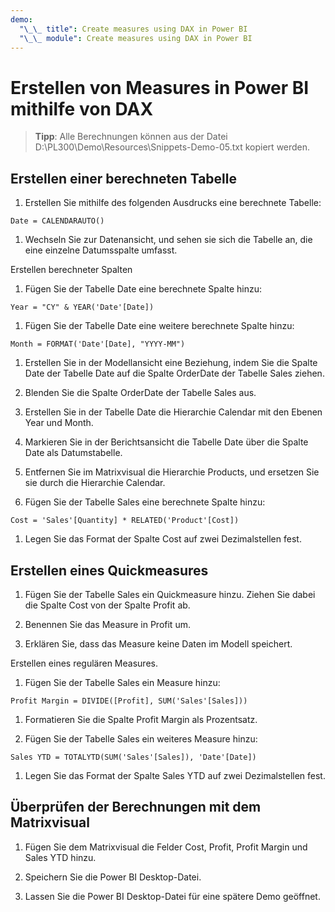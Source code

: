 ```yaml
---
demo:
  "\_\_ title": Create measures using DAX in Power BI
  "\_\_ module": Create measures using DAX in Power BI
---
```

# Erstellen von Measures in Power BI mithilfe von DAX

> **Tipp**: Alle Berechnungen können aus der Datei D:\PL300\Demo\Resources\Snippets-Demo-05.txt kopiert werden.

## Erstellen einer berechneten Tabelle

1. Erstellen Sie mithilfe des folgenden Ausdrucks eine berechnete Tabelle:

```dax
Date = CALENDARAUTO()
```

1. Wechseln Sie zur Datenansicht, und sehen sie sich die Tabelle an, die eine einzelne Datumsspalte umfasst.

Erstellen berechneter Spalten

1. Fügen Sie der Tabelle Date eine berechnete Spalte hinzu:

```dax
Year = "CY" & YEAR('Date'[Date])
```

1. Fügen Sie der Tabelle Date eine weitere berechnete Spalte hinzu:

```dax
Month = FORMAT('Date'[Date], "YYYY-MM")
```

1. Erstellen Sie in der Modellansicht eine Beziehung, indem Sie die Spalte Date der Tabelle Date auf die Spalte OrderDate der Tabelle Sales ziehen.

1. Blenden Sie die Spalte OrderDate der Tabelle Sales aus.

1. Erstellen Sie in der Tabelle Date die Hierarchie Calendar mit den Ebenen Year und Month.

1. Markieren Sie in der Berichtsansicht die Tabelle Date über die Spalte Date als Datumstabelle.

1. Entfernen Sie im Matrixvisual die Hierarchie Products, und ersetzen Sie sie durch die Hierarchie Calendar.

1. Fügen Sie der Tabelle Sales eine berechnete Spalte hinzu:

```dax
Cost = 'Sales'[Quantity] * RELATED('Product'[Cost])
```

1. Legen Sie das Format der Spalte Cost auf zwei Dezimalstellen fest.

## Erstellen eines Quickmeasures

1. Fügen Sie der Tabelle Sales ein Quickmeasure hinzu. Ziehen Sie dabei die Spalte Cost von der Spalte Profit ab.

1. Benennen Sie das Measure in Profit um.

1. Erklären Sie, dass das Measure keine Daten im Modell speichert.

Erstellen eines regulären Measures.

1. Fügen Sie der Tabelle Sales ein Measure hinzu:

```dax
Profit Margin = DIVIDE([Profit], SUM('Sales'[Sales]))
```

1. Formatieren Sie die Spalte Profit Margin als Prozentsatz.

1. Fügen Sie der Tabelle Sales ein weiteres Measure hinzu:

```dax
Sales YTD = TOTALYTD(SUM('Sales'[Sales]), 'Date'[Date])
```

1. Legen Sie das Format der Spalte Sales YTD auf zwei Dezimalstellen fest.

## Überprüfen der Berechnungen mit dem Matrixvisual

1. Fügen Sie dem Matrixvisual die Felder Cost, Profit, Profit Margin und Sales YTD hinzu.

1. Speichern Sie die Power BI Desktop-Datei.

1. Lassen Sie die Power BI Desktop-Datei für eine spätere Demo geöffnet.
